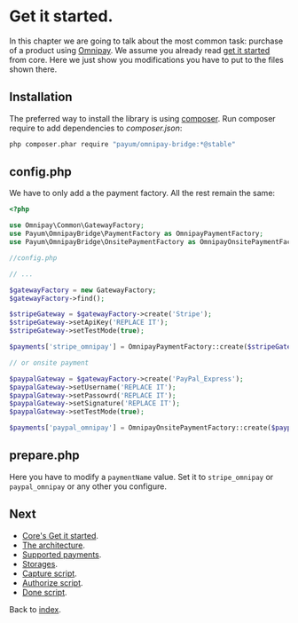 # Get it started.

In this chapter we are going to talk about the most common task: purchase of a product using [Omnipay](https://github.com/omnipay/omnipay).
We assume you already read [get it started](https://github.com/Payum/Payum/blob/master/src/Payum/Core/Resources/docs/get-it-started.md) from core.
Here we just show you modifications you have to put to the files shown there.

## Installation

The preferred way to install the library is using [composer](http://getcomposer.org/).
Run composer require to add dependencies to _composer.json_:

```bash
php composer.phar require "payum/omnipay-bridge:*@stable"
```

## config.php

We have to only add a the payment factory. All the rest remain the same:

```php
<?php

use Omnipay\Common\GatewayFactory;
use Payum\OmnipayBridge\PaymentFactory as OmnipayPaymentFactory;
use Payum\OmnipayBridge\OnsitePaymentFactory as OmnipayOnsitePaymentFactory;

//config.php

// ...

$gatewayFactory = new GatewayFactory;
$gatewayFactory->find();

$stripeGateway = $gatewayFactory->create('Stripe');
$stripeGateway->setApiKey('REPLACE IT');
$stripeGateway->setTestMode(true);

$payments['stripe_omnipay'] = OmnipayPaymentFactory::create($stripeGateway);

// or onsite payment

$paypalGateway = $gatewayFactory->create('PayPal_Express');
$paypalGateway->setUsername('REPLACE IT');
$paypalGateway->setPassowrd('REPLACE IT');
$paypalGateway->setSignature('REPLACE IT');
$paypalGateway->setTestMode(true);

$payments['paypal_omnipay'] = OmnipayOnsitePaymentFactory::create($paypalGateway);

```

## prepare.php

Here you have to modify a `paymentName` value. Set it to `stripe_omnipay` or `paypal_omnipay` or any other you configure.

## Next

* [Core's Get it started](https://github.com/Payum/Core/blob/master/Resources/docs/get-it-started.md).
* [The architecture](https://github.com/Payum/Core/blob/master/Resources/docs/the-architecture.md).
* [Supported payments](https://github.com/Payum/Core/blob/master/Resources/docs/supported-payments.md).
* [Storages](https://github.com/Payum/Core/blob/master/Resources/docs/storages.md).
* [Capture script](https://github.com/Payum/Core/blob/master/Resources/docs/capture-script.md).
* [Authorize script](https://github.com/Payum/Core/blob/master/Resources/docs/authorize-script.md).
* [Done script](https://github.com/Payum/Core/blob/master/Resources/docs/done-script.md).

Back to [index](index.md).